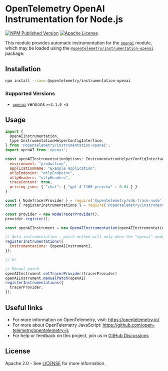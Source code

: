 # OpenTelemetry OpenAI Instrumentation for Node.js

[![NPM Published Version][npm-img]][npm-url]
[![Apache License][license-image]][license-image]

This module provides automatic instrumentation for the [`openai`](https://github.com/openai) module, which may be loaded using the [`@opentelemetry/instrumentation-openai`](https://github.com/open-telemetry/opentelemetry-python-contrib/tree/main/instrumentation/opentelemetry-instrumentation-openai) package.


## Installation

```bash
npm install --save @opentelemetry/instrumentation-openai
```

### Supported Versions

- [`openai`](https://www.npmjs.com/package/openai) versions `>=3.1.0 <5`

## Usage

```js
import {
  OpenAIInstrumentation,
  type InstrumentationHelperConfigInterface,
} from '@opentelemetry/instrumentation-openai';
import openAI from 'openai';

const openAIInstrumentationOptions: InstrumentationHelperConfigInterface = {
  environment: "production",
  applicationName: "Example Application",
  otlpEndpoint: "otlpEndpoint",
  otlpHeaders: "otlpHeaders",
  traceContent: true,
  pricing_json: { "chat": { "gpt-4-1106-preview" : 0.04 } }
}

const { NodeTracerProvider } = require('@opentelemetry/sdk-trace-node');
const { registerInstrumentations } = require('@opentelemetry/instrumentation');

const provider = new NodeTracerProvider();
provider.register();

const openAIInstrument = new OpenAIInstrumentation(openAIInstrumentationOptions);

// Auto instrumentation : patch method will only when the "openai" module is required in any trace calls
registerInstrumentations({
  instrumentations: [openAIInstrument],
});

// Or

// Manual patch
openAIInstrument.setTracerProvider(tracerProvider)
openAIInstrument.manualPatch(openAI)
registerInstrumentations({
  tracerProvider,
});
```

## Useful links

- For more information on OpenTelemetry, visit: <https://opentelemetry.io/>
- For more about OpenTelemetry JavaScript: <https://github.com/open-telemetry/opentelemetry-js>
- For help or feedback on this project, join us in [GitHub Discussions][discussions-url]

## License

Apache 2.0 - See [LICENSE][license-url] for more information.

[discussions-url]: https://github.com/open-telemetry/opentelemetry-js/discussions
[license-url]: https://github.com/open-telemetry/opentelemetry-js-contrib/blob/main/LICENSE
[license-image]: https://img.shields.io/badge/license-Apache_2.0-green.svg?style=flat
[npm-url]: https://www.npmjs.com/package/@opentelemetry/instrumentation-openai
[npm-img]: https://badge.fury.io/js/%40opentelemetry%2Finstrumentation-openai.svg
